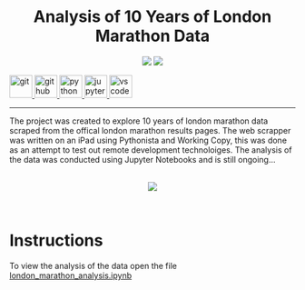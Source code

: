 <h1 align="center">Analysis of 10 Years of London Marathon Data</h1>

<p align="center">

<img src="https://img.shields.io/badge/Made%20By-Ben--Jamin--Griff-blue" >

<img src="https://badges.frapsoft.com/os/v1/open-source.svg?v=103" >

</p>

<p align="left">
 <a href="https://git-scm.com/" target="_blank"> <img src="https://www.vectorlogo.zone/logos/git-scm/git-scm-icon.svg" alt="git" width="40" height="40"/> </a>
 <a href="https://github.com/" target="_blank"> <img src="https://www.vectorlogo.zone/logos/github/github-icon.svg" alt="github" width="40" height="40"/> </a>
 <a href="https://www.python.org/" target="_blank"> <img src="https://www.vectorlogo.zone/logos/python/python-icon.svg" alt="python" width="40" height="40"/> </a>
 <a href="https://jupyter.org/" target="_blank"> <img src="https://www.vectorlogo.zone/logos/jupyter/jupyter-icon.svg" alt="jupyter" width="40" height="40"/> </a>
 <a href="https://code.visualstudio.com/" target="_blank"> <img src="https://www.vectorlogo.zone/logos/visualstudio_code/visualstudio_code-icon.svg" alt="vscode" width="40" height="40"/> </a>
</p>

---

The project was created to explore 10 years of london marathon data scraped from the offical london marathon results pages. The web scrapper was written on an iPad using Pythonista and Working Copy, this was done as an attempt to test out remote development technoloiges. The analysis of the data was conducted using Jupyter Notebooks and is still ongoing... <br>

<p align="center">
<br><img src="https://media.giphy.com/media/l0NwF1dnk7GRz3pK0/giphy.gif">
</p><br>

# Instructions
To view the analysis of the data open the file [london_marathon_analysis.ipynb](https://github.com/Ben-Jamin-Griff/london-marathon-analysis/blob/master/london_marathon_analysis.ipynb)
